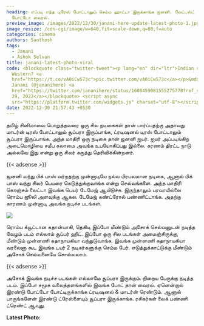 ```yaml
---
heading: எப்படி எந்த டிரேஸ் போட்டாலும் செம்ம ஹாட்டா இருக்காங்க ஜனனி. லேட்டஸ்ட்
  போட்டோ வைரல்.
preview_image: /images/2022/12/30/janani-here-update-latest-photo-1.jpg
image_resize: /cdn-cgi/image/w=640,fit=scale-down,q=80,f=auto
categories: cinema
authors: Santhosh
tags:
  - Janani
  - Ashok Selvan
title: janani-latest-photo-viral
code: <blockquote class="twitter-tweet"><p lang="en" dir="ltr">Indian or
  Western? <a
  href="https://t.co/vA0iCw573c">pic.twitter.com/vA0iCw573c</a></p>&mdash;
  Janani (@jananihere) <a
  href="https://twitter.com/jananihere/status/1608459081555275778?ref_src=twsrc%5Etfw">December
  29, 2022</a></blockquote> <script async
  src="https://platform.twitter.com/widgets.js" charset="utf-8"></script>
date: 2022-12-30 21:57:43 +0530
---
```



தமிழ் சினிமாவை பொறுத்தவரை ஒரு சில நடிகைகள் தான் பார்ப்பதற்கு அதாவது மாடர்ன் டிரஸ் போட்டாலும் சூப்பரா இருப்பாங்க, ட்ரடிஷனல் டிரஸ் போட்டாலும் சூப்பரா இருப்பாங்க. அந்த மாதிரி ஒரு நடிகை தான் ஜனனி ஐயர். ஐயர் அப்படிங்கிற அடைமொழியை சமீப கலாமை அவங்க உபயோகிப்பது இல்லை. கரணம் திரட்ட நாடு அல்லவே இது என்று ஒரு சிலர் கருத்து தெரிவிக்கின்றனர்.

{{< adsense >}}

ஜனனி வந்து பிக் பாஸ் வர்றதற்கு முன்னாடியே நல்ல பிரபலமான நடிகை, ஆனால் பிக் பாஸ் வந்து சிலர் பெயரை கெடுத்துக்குவாங்க என்று செல்வங்களை. அந்த மாதிரி கொஞ்சம் லைட்டா இவங்க பெயர் டேமேஜ் ஆயிடுச்சு. இருந்தாலும் பரவாயில்லை ரொம்ப ஜூலி அளவுக்கு ஆகல. டேமேஜ் கண்ட்ரோல் பண்ணிட்டாங்க. அதற்கு காரணம் முன்னாடி அவங்க நடிச்ச படங்கள்.

![](/images/2022/12/30/janani-here-update-latest-photo.jpg)

ரொம்ப க்யூட்டான கதான்யாகி, தெகிடி இப்போ மீண்டும் அசோக் செல்வனுடன் நடித்த வேழம் படம் எல்லாம் சூப்பர் ஹிட். இப்போ ஒரு சில படங்கள் அமைஞ்சிருக்கு, மீண்டும் முன்னணி கதாநாயகியா வந்துடுவாங்க. இவங்க முன்னணி கதாநாயகியா வரலைனா கூட இவங்க டயர் 2 நடிகர்களுக்கு செம்ம பேர். எடுத்துக்காட்டுக்கு மீண்டும் அசோக் செல்வனையே சொல்லலாம்.

{{< adsense >}}

அசோக் இவங்க நடிச்ச படங்கள் எல்லாமே சூப்பரா இருக்கும். நிறைய பேருக்கு நடித்த படம். இப்போ சமூக வலைத்தளங்களில் இவங்க போட் தான் வைரல். ஏனென்றால் இரண்டு போட்டோ போட்டிருக்காங்க ட்ரடிஷனல் & மாடர்ன் ரெண்டும். ஆனால் பாருங்களேன் இரண்டு ட்ரேஸ்ளையும் சூப்பரா இருக்காங்க. ரசிகர்கள் லைக் பண்ணி ட்ரெண்ட் ஆவுது. 

**L﻿atest Photo:**
